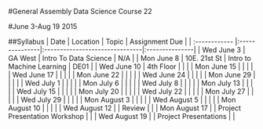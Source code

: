 #General Assembly Data Science Course 22 

#June 3-Aug 19 2015

##Syllabus
| Date          | Location       | Topic                          | Assignment Due |
| :------------ |:---------------|:-------------------------------|:---------------|
| Wed June 3    | GA West        | Intro To Data Science          | N/A            |
| Mon June 8    | 10E. 21st St   | Intro to Machine Learning      | DE01           |
| Wed June 10   | 4th Floor      |                                |                |
| Mon June 15   |                |                                |                |
| Wed June 17   |                |                                |                |
| Mon June 22   |                |                                |                |
| Wed June 24   |                |                                |                |
| Mon June 29   |                |                                |                |
| Wed July 1    |                |                                |                |
| Mon July 6    |                |                                |                |
| Wed July 8    |                |                                |                |
| Mon July 13   |                |                                |                |
| Wed July 15   |                |                                |                |
| Mon July 20   |                |                                |                |
| Wed July 22   |                |                                |                |
| Mon July 27   |                |                                |                |
| Wed July 29   |                |                                |                |
| Mon August 3  |                |                                |                |
| Wed August 5  |                |                                |                |
| Mon August 10 |                |                                |                |
| Wed August 12 |                |  Review                        |                |
| Mon August 17 |                |  Project Presentation Workshop |                |
| Wed August 19 |                |  Project Presentations         |                |
